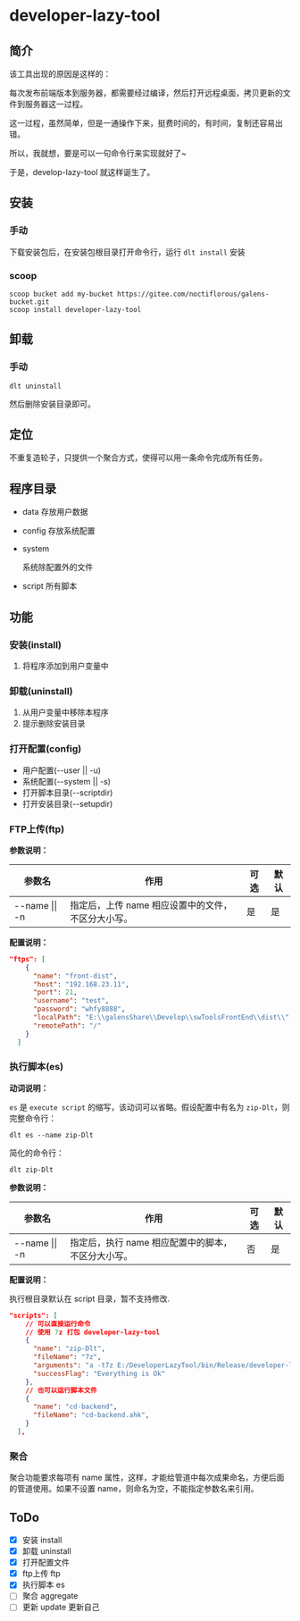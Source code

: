 # developer-lazy-tool

## 简介

该工具出现的原因是这样的：

每次发布前端版本到服务器，都需要经过编译，然后打开远程桌面，拷贝更新的文件到服务器这一过程。

这一过程，虽然简单，但是一通操作下来，挺费时间的，有时间，复制还容易出错。

所以，我就想，要是可以一句命令行来实现就好了~

于是，develop-lazy-tool 就这样诞生了。

## 安装

### 手动

下载安装包后，在安装包根目录打开命令行，运行 `dlt install` 安装

### scoop

```
scoop bucket add my-bucket https://gitee.com/noctiflorous/galens-bucket.git
scoop install developer-lazy-tool
```

## 卸载

### 手动

```
dlt uninstall
```

然后删除安装目录即可。

## 定位

不重复造轮子，只提供一个聚合方式，使得可以用一条命令完成所有任务。

## 程序目录

- data
  存放用户数据

- config
  存放系统配置
  
- system

  系统除配置外的文件

- script
  所有脚本

## 功能

### 安装(install)

1. 将程序添加到用户变量中

### 卸载(uninstall)

1. 从用户变量中移除本程序
2. 提示删除安装目录

### 打开配置(config)

- 用户配置(--user || -u)
- 系统配置(--system || -s)
- 打开脚本目录(--scriptdir)
- 打开安装目录(--setupdir)

### FTP上传(ftp)

**参数说明：**

| 参数名         | 作用                                               | 可选 | 默认 |
| -------------- | -------------------------------------------------- | ---- | ---- |
| --name \|\| -n | 指定后，上传 name 相应设置中的文件，不区分大小写。 | 是   | 是   |

**配置说明：**

``` json
"ftps": [
    {
      "name": "front-dist",
      "host": "192.168.23.11",
      "port": 21,
      "username": "test",
      "password": "whfy8888",
      "localPath": "E:\\galensShare\\Develop\\swToolsFrontEnd\\dist\\",
      "remotePath": "/"
    }
  ]
```

### 执行脚本(es)

**动词说明：**

`es` 是 `execute script` 的缩写，该动词可以省略。假设配置中有名为 `zip-Dlt`，则完整命令行：

``` 
dlt es --name zip-Dlt
```

简化的命令行：

```
dlt zip-Dlt
```

**参数说明：**

| 参数名         | 作用                                               | 可选 | 默认 |
| -------------- | -------------------------------------------------- | ---- | ---- |
| --name \|\| -n | 指定后，执行 name 相应配置中的脚本，不区分大小写。 | 否   | 是   |

**配置说明：**

执行根目录默认在 script 目录，暂不支持修改.

``` json
"scripts": [
    // 可以直接运行命令
    // 使用 7z 打包 developer-lazy-tool
    {
      "name": "zip-Dlt",
      "fileName": "7z",
      "arguments": "a -t7z E:/DeveloperLazyTool/bin/Release/developer-lazy-tool.7z E:/DeveloperLazyTool/bin/Release/*",
      "successFlag": "Everything is Ok"
    },
    // 也可以运行脚本文件
    {
      "name": "cd-backend",
      "fileName": "cd-backend.ahk",
    }    
  ],
```



### 聚合

聚合功能要求每项有 name 属性，这样，才能给管道中每次成果命名，方便后面的管道使用。如果不设置 name，则命名为空，不能指定参数名来引用。

## ToDo

- [x] 安装 install
- [x] 卸载 uninstall
- [x] 打开配置文件
- [x] ftp上传 ftp
- [x] 执行脚本 es
- [ ] 聚合 aggregate
- [ ] 更新 update 更新自己
